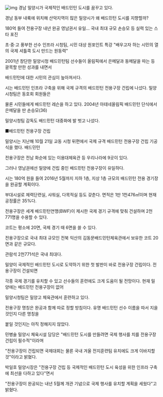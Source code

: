 ![img](http://news20.busan.com/content/image/2015/05/29/20150529000080_0.jpg)
경남 밀양시가 국제적인 배드민턴 도시를 꿈꾸고 있다.
 
경남 동부 내륙에 위치해 산악지역이 많은 밀양시가 왜 배드민턴 도시를 지향할까?
 
180억 들여 전용구장 내년 완공 
영남권서 유일… 국내 최대 규모 
손승모 등 실력 있는 스타 포진 
 
초·중·고 풍부한 선수 인프라 
시청팀, 시민 대상 원포인트 특강 
"배우고자 하는 시민의 열의 
국제 셔틀콕 도시 만드는 원동력"

2001년 창단한 밀양시청 배드민턴팀 선수들이 올림픽에서 은메달과 동메달을 따는 등 괄목할 만한 성과를 내면서

배드민턴에 대한 시민의 관심이 높아져서다. 

시는 배드민턴 인프라 구축을 위해 국제 규격의 배드민턴 전용구장 건립에 나섰다. 밀양시청팀은 동호회 회원들은 

물론 시민들에게 배드민턴 레슨을 하고 있다. 2004년 아테네올림픽 배드민턴 단식에서 은메달을 딴 손승모(36) 

밀양시청팀 감독도 배드민턴 대중화에 발 벗고 나섰다.

■배드민턴 전용구장 건립 

밀양시는 지난해 10월 21일 교동 시청 뒤편에서 국제 규격 배드민턴 전용구장 건립 기공식을 했다. 배드민턴 

전용구장은 전남 화순에 있는 이용대체육관 등 우리나라에 9곳이 있다.

그러나 영남권에선 밀양에 건립 중인 배드민턴 전용구장이 유일하다.

시는 180억 원을 들여 2016년 5월까지 지하 1층, 지상 1층 규모의 배드민턴 전용 경기장을 완공할 계획이다. 

부대시설로 체력단련실, 샤워실, 다목적실 등도 갖춘다. 면적은 1만 1천476㎡이며 현재 공정률은 35%다. 

전용구장은 세계 배드민턴연맹(BWF)이 제시한 국제 경기 규격에 맞춰 건설하며 2천771명을 수용할 수 있다. 

코트는 평소에 20면, 국제 경기 때 6면을 쓸 수 있다. 

전용구장으로 국내 최대 규모인 전북 익산의 김동문배드민턴체육관에서 보유한 코트 20면과 같은 규모다. 

관람석 2천771석은 국내 최대다. 

밀양이 국제적인 배드민턴 도시로 도약하기 위한 첫 발판이 바로 전용구장 건립이다. 전용구장이 건설되면 

각종 국제 경기를 유치할 수 있고 선수들의 훈련에도 크게 도움이 될 전망이다. 현재 밀양에는 배드민턴 전용구장이 없어 

밀양시청팀은 밀양고 체육관에서 훈련하고 있다.

전용구장 명칭은 완공과 함께 따로 정할 방침이다. 유명 배드민턴 선수 이름을 따서 지을 것인지 다른 명칭을 

붙일 것인지는 아직 정해지지 않았다. 

민병술 밀양시 체육시설 담당은 "배드민턴 도시를 만들려면 국제 행사를 치를 전용구장 건립이 필수적"이라며 

"전용구장이 건립되면 국제대회는 물론 국내 겨울 전지훈련팀 유치에도 크게 이바지할 것"이라고 밝혔다. 

박일호 밀양시장은 "전용구장 건립 등 국제적인 배드민턴 도시 육성을 위한 인프라 구축에 최선을 다하고 있다"면서

"전용구장이 완공되는 내년 5월께 개관 기념으로 국제 행사를 유치할 계획을 세웠다"고 밝혔다.  

